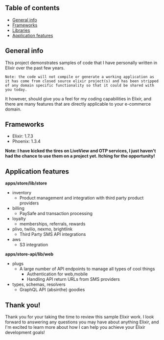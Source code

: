 ## Table of contents

- [General info](#general-info)
- [Frameworks](#Frameworks)
- [Libraries](#Libraries)
- [Application features](#appliction-features)

## General info

This project demonstrates samples of code that I have personally written in Elixir over the past few years.

`Note: the code will not compile or generate a working application as it has come from closed source elixir project(s) and has been stripped of any domain specific functionality so that it could be shared with you today.`

It however, should give you a feel for my coding capabilities in Elixir, and there are many features that are directly applicable to your e-commerce domain.

## Frameworks

- Elixir: 1.7.3
- Phoenix: 1.3.4

**Note: I have kicked the tires on LiveView and OTP services, I just haven't had the chance to use them on a project yet. Itching for the opportunity!**

## Application features

**apps/store/lib/store**

- inventory
  - Product management and integration with third party product providers
- billing
  - PaySafe and transaction processing
- loyalty
  - memberships, referrals, rewards
- plivo, twilio, nexmo, brightlink
  - Third Party SMS API integrations
- aws
  - S3 integration

**apps/store-api/lib/web**

- plugs
  - A large number of API endpoints to manage all types of cool things
    - Authentication for web,mobile
    - Handling API return URLs from SMS providers
- types, schemas, resolvers
  - GraphQL API (absinthe) goodies

## Thank you!

Thank you for your taking the time to review this sample Elixir work. I look forward to answering any questions you may have about anything Elixir, and I'm excited to learn more about how I can help you achieve your Elixir development goals!
